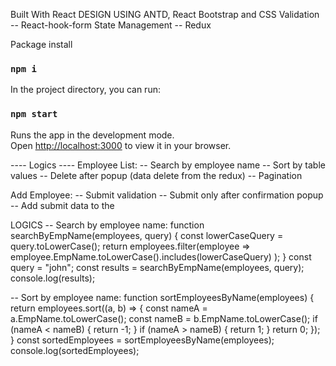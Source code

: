Built With React
DESIGN USING ANTD, React Bootstrap and CSS
Validation -- React-hook-form
State Management -- Redux

Package install

### `npm i`

In the project directory, you can run:

### `npm start`

Runs the app in the development mode.\
Open [http://localhost:3000](http://localhost:3000) to view it in your browser.

---- Logics ----
Employee List:
-- Search by employee name
-- Sort by table values
-- Delete after popup (data delete from the redux)
-- Pagination

Add Employee:
-- Submit validation
-- Submit only after confirmation popup
-- Add submit data to the 

LOGICS
-- Search by employee name:
function searchByEmpName(employees, query) {
  const lowerCaseQuery = query.toLowerCase();
  return employees.filter(employee => 
    employee.EmpName.toLowerCase().includes(lowerCaseQuery)
  );
}
const query = "john";
const results = searchByEmpName(employees, query);
console.log(results);

-- Sort by employee name:
function sortEmployeesByName(employees) {
  return employees.sort((a, b) => {
    const nameA = a.EmpName.toLowerCase();
    const nameB = b.EmpName.toLowerCase();
    if (nameA < nameB) {
      return -1; 
    }
    if (nameA > nameB) {
      return 1;
    }
    return 0; 
  });
}
const sortedEmployees = sortEmployeesByName(employees);
console.log(sortedEmployees);